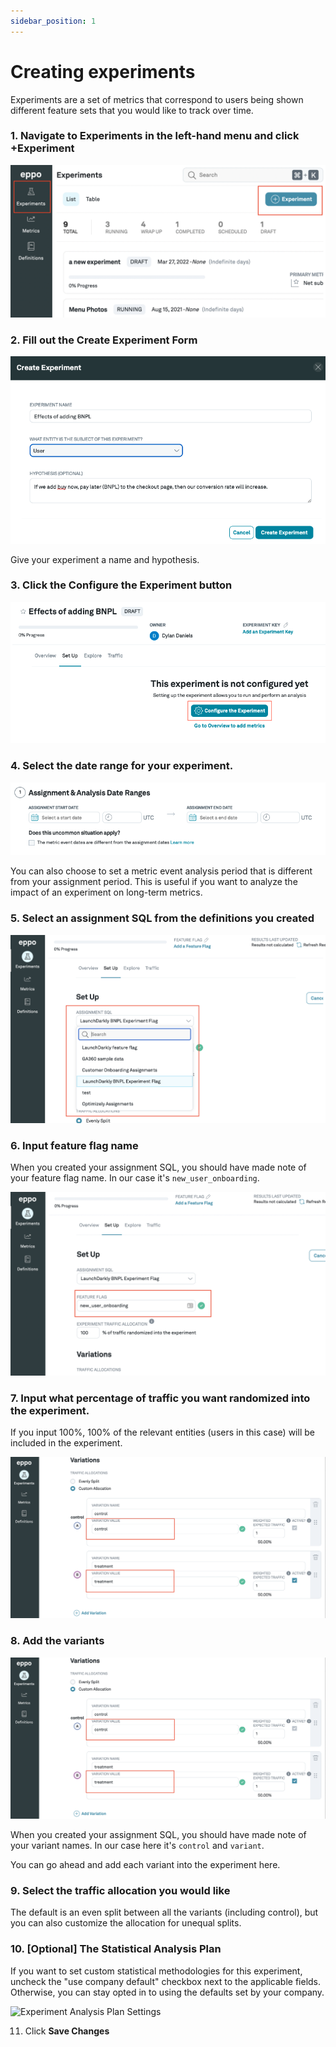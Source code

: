 ```yaml
---
sidebar_position: 1
---
```


# Creating experiments

Experiments are a set of metrics that correspond to users being shown different feature sets that you would like to track over time.

### 1. Navigate to **Experiments** in the left-hand menu and click **+Experiment**

![Create experiment](../../../static/img/building-experiments/create-experiment.png)

### 2. Fill out the **Create Experiment** Form

![Fill experiment form](../../../static/img/building-experiments/fill-create-experiment-form.png)

Give your experiment a name and hypothesis. 

### 3. Click the **Configure the Experiment** button

![Configure experiment](../../../static/img/building-experiments/set-up-and-configure-experiment.png)

### 4. Select the date range for your experiment.

![Select dates](../../../static/img/building-experiments/select-dates.png)

You can also choose to set a metric event analysis period that is different from your assignment period. This is useful if you want to analyze the impact of an experiment on long-term metrics.

### 5. Select an assignment SQL from the definitions you created

![Choose assignment SQL](../../../static/img/building-experiments/choose-assignment-sql-in-experiment.png)

### 6. Input feature flag name

When you created your assignment SQL, you should have made note of your feature flag name. In our case it's `new_user_onboarding`.

![Configure experiment](../../../static/img/building-experiments/choose-feature-flag-in-experiment.png)

### 7. Input what percentage of traffic you want randomized into the experiment.

If you input 100%, 100% of the relevant entities (users in this case) will be included in the experiment.

![Percent Traffic](../../../static/img/building-experiments/name-variants.png)

### 8. Add the variants

![Add variants](../../../static/img/building-experiments/name-variants.png)

When you created your assignment SQL, you should have made note of your variant names. In our case here it's `control` and `variant`.

You can go ahead and add each variant into the experiment here.

### 9. Select the traffic allocation you would like

The default is an even split between all the variants (including control), but you can also customize the allocation for unequal splits.

### 10. [Optional] The Statistical Analysis Plan 
If you want to set custom statistical methodologies for this experiment, uncheck the "use company default" checkbox next to the applicable fields. Otherwise, you can stay opted in to using the defaults set by your company.

![Experiment Analysis Plan Settings](https://user-images.githubusercontent.com/90637953/200431000-54588eda-ea9a-4964-92ee-83999556954f.gif)



11. Click **Save Changes**
